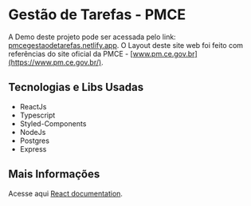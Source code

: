 # Gestão de Tarefas - PMCE

A Demo deste projeto pode ser acessada pelo link: [pmcegestaodetarefas.netlify.app](https://pmcegestaodetarefas.netlify.app/).
O Layout deste site web foi feito com referências do site oficial da PMCE - [www.pm.ce.gov.br](https://www.pm.ce.gov.br/).

## Tecnologias e Libs Usadas

- ReactJs
- Typescript
- Styled-Components
- NodeJs
- Postgres
- Express

## Mais Informações

Acesse aqui [React documentation](https://reactjs.org/).
